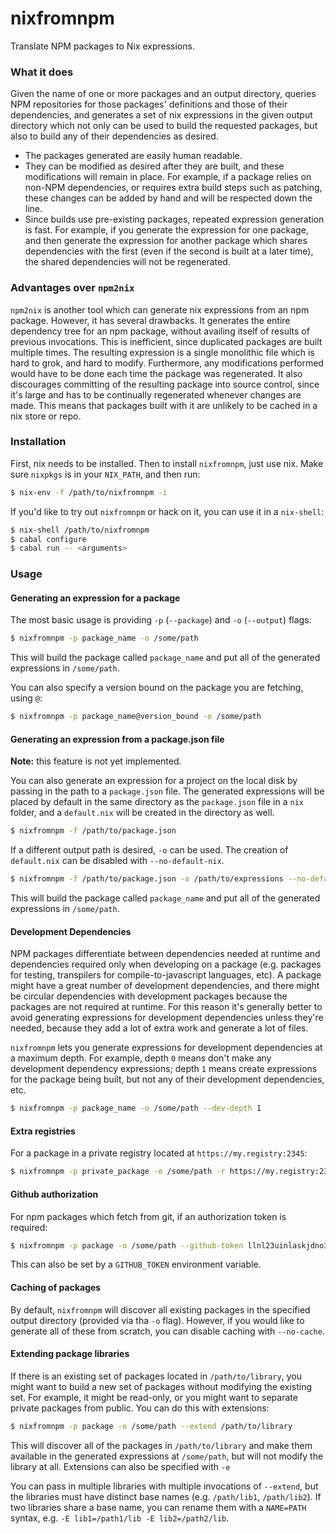 # nixfromnpm

Translate NPM packages to Nix expressions.

### What it does

Given the name of one or more packages and an output directory, queries NPM repositories for those packages' definitions and those of their dependencies, and generates a set of nix expressions in the given output directory which not only can be used to build the requested packages, but also to build any of their dependencies as desired.

* The packages generated are easily human readable.
* They can be modified as desired after they are built, and these modifications will remain in place. For example, if a package relies on non-NPM dependencies, or requires extra build steps such as patching, these changes can be added by hand and will be respected down the line.
* Since builds use pre-existing packages, repeated expression generation is fast. For example, if you generate the expression for one package, and then generate the expression for another package which shares dependencies with the first (even if the second is built at a later time), the shared dependencies will not be regenerated.

### Advantages over `npm2nix`

`npm2nix` is another tool which can generate nix expressions from an npm package. However, it has several drawbacks. It generates the entire dependency tree for an npm package, without availing itself of results of previous invocations. This is inefficient, since duplicated packages are built multiple times. The resulting expression is a single monolithic file which is hard to grok, and hard to modify. Furthermore, any modifications performed would have to be done each time the package was regenerated. It also discourages committing of the resulting package into source control, since it's large and has to be continually regenerated whenever changes are made. This means that packages built with it are unlikely to be cached in a nix store or repo.

### Installation

First, nix needs to be installed. Then to install `nixfromnpm`, just use nix. Make sure `nixpkgs` is in your `NIX_PATH`, and then run:

```bash
$ nix-env -f /path/to/nixfromnpm -i
```

If you'd like to try out `nixfromnpm` or hack on it, you can use it in a `nix-shell`:

```bash
$ nix-shell /path/to/nixfromnpm
$ cabal configure
$ cabal run -- <arguments>
```

### Usage

#### Generating an expression for a package

The most basic usage is providing `-p` (`--package`) and `-o` (`--output`) flags:

```bash
$ nixfromnpm -p package_name -o /some/path
```

This will build the package called `package_name` and put all of the generated expressions in `/some/path`.

You can also specify a version bound on the package you are fetching, using `@`:

```bash
$ nixfromnpm -p package_name@version_bound -o /some/path
```

#### Generating an expression from a package.json file

**Note:** this feature is not yet implemented.

You can also generate an expression for a project on the local disk by passing in the path to a `package.json` file. The generated expressions will be placed by default in the same directory as the `package.json` file in a `nix` folder, and a `default.nix` will be created in the directory as well.

```bash
$ nixfromnpm -f /path/to/package.json
```

If a different output path is desired, `-o` can be used. The creation of `default.nix` can be disabled with `--no-default-nix`.

```bash
$ nixfromnpm -f /path/to/package.json -o /path/to/expressions --no-default-nix
```

This will build the package called `package_name` and put all of the generated expressions in `/some/path`.

#### Development Dependencies

NPM packages differentiate between dependencies needed at runtime and dependencies required only when developing on a package (e.g. packages for testing, transpilers for compile-to-javascript languages, etc). A package might have a great number of development dependencies, and there might be circular dependencies with development packages because the packages are not required at runtime. For this reason it's generally better to avoid generating expressions for development dependencies unless they're needed, because they add a lot of extra work and generate a lot of files.

`nixfromnpm` lets you generate expressions for development dependencies at a maximum depth. For example, depth `0` means don't make any development dependency expressions; depth `1` means create expressions for the package being built, but not any of their development dependencies, etc.

```bash
$ nixfromnpm -p package_name -o /some/path --dev-depth 1
```

#### Extra registries

For a package in a private registry located at `https://my.registry:2345`:

```bash
$ nixfromnpm -p private_package -o /some/path -r https://my.registry:2345
```

#### Github authorization

For npm packages which fetch from git, if an authorization token is required:

```bash
$ nixfromnpm -p package -o /some/path --github-token llnl23uinlaskjdno34nedhoaidjn5o48wugn
```

This can also be set by a `GITHUB_TOKEN` environment variable.

#### Caching of packages

By default, `nixfromnpm` will discover all existing packages in the specified output directory (provided via tha `-o` flag). However, if you would like to generate all of these from scratch, you can disable caching with `--no-cache`.

#### Extending package libraries

If there is an existing set of packages located in `/path/to/library`, you might want to build a new set of packages without modifying the existing set. For example, it might be read-only, or you might want to separate private packages from public. You can do this with extensions:


```bash
$ nixfromnpm -p package -o /some/path --extend /path/to/library
```

This will discover all of the packages in `/path/to/library` and make them available in the generated expressions at `/some/path`, but will not modify the library at all. Extensions can also be specified with `-e`

You can pass in multiple libraries with multiple invocations of `--extend`, but the libraries must have distinct base names (e.g. `/path/lib1`, `/path/lib2`). If two libraries share a base name, you can rename them with a `NAME=PATH` syntax, e.g. `-E lib1=/path1/lib -E lib2=/path2/lib`.
